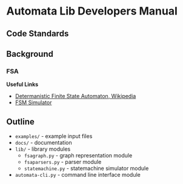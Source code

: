 # Automata Lib Developers Manual 

## Code Standards 

## Background 

### FSA 

**Useful Links**
- [Determanistic Finite State Automaton, Wikipedia](http://en.wikipedia.org/wiki/Deterministic_finite_automaton)
- [FSM Simulator](http://ivanzuzak.info/noam/webapps/fsm_simulator/)

## Outline 
- `examples/` - example input files
- `docs/` - documentation
- `lib/` - library modules
	- `fsagraph.py` - graph representation module
	- `fsaparsers.py` - parser module
	- `statemachine.py` - statemachine simulator module
- `automata-cli.py` - command line interface module